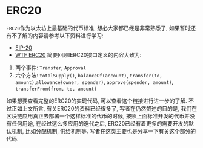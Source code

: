 
# ERC20

`ERC20`作为以太坊上最基础的代币标准, 想必大家都已经是非常熟悉了, 如果暂时还有不了解的内容请参考以下资料进行学习:
- [EIP-20](https://eips.ethereum.org/EIPS/eip-20)
- [WTF ERC20](https://www.wtf.academy/solidity-application/ERC20/)
简要回顾IERC20接口定义的内容大致为:
1. 两个事件: `Transfer`, `Approval`
2. 六个方法: `totalSupply()`, `balanceOf(account)`, `transfer(to, amount)`,`allowance(owner, spender)`, `approve(spender, amount)`, `transferFrom(from, to, amount)`

如果想要查看完整的ERC20的实现代码, 可以查看这个链接进行进一步的了解. 不过正如上文所言, 有关ERC20的资料已经很多了, 写者在仍然赘述的目的是, 我们在区块链应用真正去部署一个这样标准的代币的时候, 按照上面标准开发的代币并没有任何用途, 在经过这么多应用的迭代之后, ERC20已经有着更多的需要开发的默认机制, 比如分配机制, 供给机制等. 写者在这类主要也是分享一下有关这个部分的代码.


